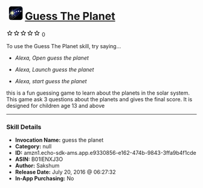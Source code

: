 # &nbsp;<img src="skill_icon" alt="Guess The Planet icon" width="36"> [Guess The Planet](http://alexa.amazon.com/#skills/amzn1.echo-sdk-ams.app.e9330856-e162-474b-9843-3ffa9b4f1cde)
![0 stars](../../images/ic_star_border_black_18dp_1x.png)![0 stars](../../images/ic_star_border_black_18dp_1x.png)![0 stars](../../images/ic_star_border_black_18dp_1x.png)![0 stars](../../images/ic_star_border_black_18dp_1x.png)![0 stars](../../images/ic_star_border_black_18dp_1x.png) 0

To use the Guess The Planet skill, try saying...

* *Alexa, Open guess the planet*

* *Alexa, Launch guess the planet*

* *Alexa, start guess the planet*

this is a fun guessing game to learn about the planets in the solar system. This game ask 3 questions about the planets and gives the final score. It is designed for children age 13 and above

***

### Skill Details

* **Invocation Name:** guess the planet
* **Category:** null
* **ID:** amzn1.echo-sdk-ams.app.e9330856-e162-474b-9843-3ffa9b4f1cde
* **ASIN:** B01IENXJ3O
* **Author:** Sakshum
* **Release Date:** July 20, 2016 @ 06:27:32
* **In-App Purchasing:** No
